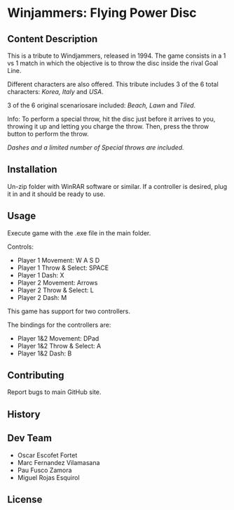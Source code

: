 # Winjammers: Flying Power Disc
## Content Description
This is a tribute to Windjammers, released in 1994. The game consists in a 1 vs 1 match in which the objective is to throw the disc inside the rival Goal Line.

Different characters are also offered. This tribute includes 3 of the 6 total characters: *Korea, Italy* and *USA*.

3 of the 6 original scenariosare included: *Beach, Lawn* and *Tiled*.

Info: To perform a special throw, hit the disc just before it arrives to you, throwing it up and letting you charge the throw. Then, press the throw button to perform the throw.

*Dashes and a limited number of Special throws are included.*
## Installation
Un-zip folder with WinRAR software or similar. If a controller is desired, plug it in and it should be ready to use.

## Usage
Execute game with the .exe file in the main folder.

Controls:
* Player 1 Movement: W A S D
* Player 1 Throw & Select: SPACE
* Player 1 Dash: X
* Player 2 Movement: Arrows
* Player 2 Throw & Select: L
* Player 2 Dash: M

This game has support for two controllers.

The bindings for the controllers are:
* Player 1&2 Movement: DPad
* Player 1&2 Throw & Select: A
* Player 1&2 Dash: B

## Contributing
Report bugs to main GitHub site.

## History


## Dev Team
* Oscar Escofet Fortet
* Marc Fernandez Vilamasana
* Pau Fusco Zamora
* Miguel Rojas Esquirol

## License
